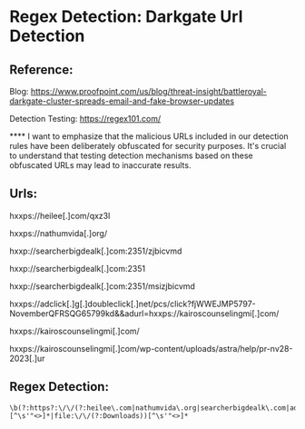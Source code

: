 # Regex Detection: Darkgate Url Detection

## Reference: 

Blog: https://www.proofpoint.com/us/blog/threat-insight/battleroyal-darkgate-cluster-spreads-email-and-fake-browser-updates

Detection Testing: https://regex101.com/

**** I want to emphasize that the malicious URLs included in our detection rules have been deliberately obfuscated for security purposes. It's crucial to understand that testing detection mechanisms  based on these obfuscated URLs may lead to inaccurate results.

## Urls:
hxxps://heilee[.]com/qxz3l

hxxps://nathumvida[.]org/

hxxp://searcherbigdealk[.]com:2351/zjbicvmd

hxxp://searcherbigdealk[.]com:2351

hxxp://searcherbigdealk[.]com:2351/msizjbicvmd

hxxps://adclick[.]g[.]doubleclick[.]net/pcs/click?fjWWEJMP5797-NovemberQFRSQG65799kd&&adurl=hxxps://kairoscounselingmi[.]com/

hxxps://kairoscounselingmi[.]com/

hxxps://kairoscounselingmi[.]com/wp-content/uploads/astra/help/pr-nv28-2023[.]ur


## Regex Detection:
```regex
\b(?:https?:\/\/(?:heilee\.com|nathumvida\.org|searcherbigdealk\.com|adclick\.g\.doubleclick\.net|kairoscounselingmi\.com)[^\s'"<>]*|file:\/\/(?:Downloads))[^\s'"<>]*


    




